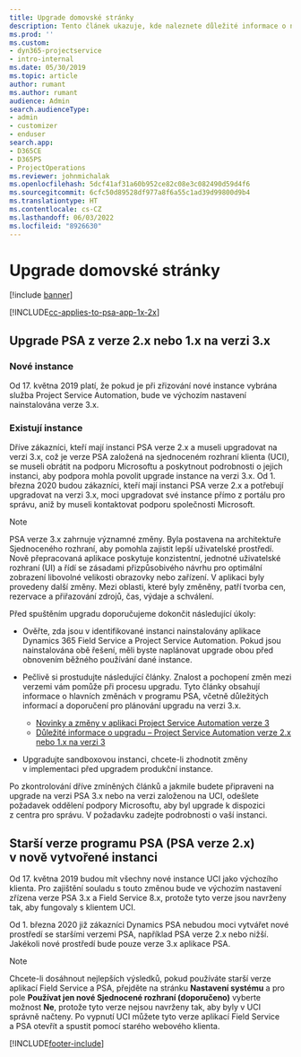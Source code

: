 ```yaml
---
title: Upgrade domovské stránky
description: Tento článek ukazuje, kde naleznete důležité informace o nových a změněných funkcích aplikace Dynamics 365 Project Service Automation a o procesu upgradu na nejnovější verzi.
ms.prod: ''
ms.custom:
- dyn365-projectservice
- intro-internal
ms.date: 05/30/2019
ms.topic: article
author: rumant
ms.author: rumant
audience: Admin
search.audienceType:
- admin
- customizer
- enduser
search.app:
- D365CE
- D365PS
- ProjectOperations
ms.reviewer: johnmichalak
ms.openlocfilehash: 5dcf41af31a60b952ce82c08e3c082490d59d4f6
ms.sourcegitcommit: 6cfc50d89528df977a8f6a55c1ad39d99800d9b4
ms.translationtype: HT
ms.contentlocale: cs-CZ
ms.lasthandoff: 06/03/2022
ms.locfileid: "8926630"
---
```

# <a name="upgrade-home-page"></a>Upgrade domovské stránky

[!include [banner](../includes/psa-now-project-operations.md)]

[!INCLUDE[cc-applies-to-psa-app-1x-2x](../includes/cc-applies-to-psa-app-1x-2x.md)]

## <a name="upgrade-from-psa-version-2x-or-1x-to-version-3x"></a>Upgrade PSA z verze 2.x nebo 1.x na verzi 3.x

### <a name="new-instances"></a>Nové instance

Od 17. května 2019 platí, že pokud je při zřizování nové instance vybrána služba Project Service Automation, bude ve výchozím nastavení nainstalována verze 3.x.

### <a name="existing-instances"></a>Existují instance

Dříve zákazníci, kteří mají instanci PSA verze 2.x a museli upgradovat na verzi 3.x, což je verze PSA založená na sjednoceném rozhraní klienta (UCI), se museli obrátit na podporu Microsoftu a poskytnout podrobnosti o jejich instanci, aby podpora mohla povolit upgrade instance na verzi 3.x. Od 1. března 2020 budou zákazníci, kteří mají instanci PSA verze 2.x a potřebují upgradovat na verzi 3.x, moci upgradovat své instance přímo z portálu pro správu, aniž by museli kontaktovat podporu společnosti Microsoft.  

> [!NOTE]
> PSA verze 3.x zahrnuje významné změny. Byla postavena na architektuře Sjednoceného rozhraní, aby pomohla zajistit lepší uživatelské prostředí. Nově přepracovaná aplikace poskytuje konzistentní, jednotné uživatelské rozhraní (UI) a řídí se zásadami přizpůsobivého návrhu pro optimální zobrazení libovolné velikosti obrazovky nebo zařízení. V aplikaci byly provedeny další změny. Mezi oblasti, které byly změněny, patří tvorba cen, rezervace a přiřazování zdrojů, čas, výdaje a schválení.

Před spuštěním upgradu doporučujeme dokončit následující úkoly:

- Ověřte, zda jsou v identifikované instanci nainstalovány aplikace Dynamics 365 Field Service a Project Service Automation. Pokud jsou nainstalována obě řešení, měli byste naplánovat upgrade obou před obnovením běžného používání dané instance.
- Pečlivě si prostudujte následující články. Znalost a pochopení změn mezi verzemi vám pomůže při procesu upgradu. Tyto články obsahují informace o hlavních změnách v programu PSA, včetně důležitých informací a doporučení pro plánování upgradu na verzi 3.x.

    - [Novinky a změny v aplikaci Project Service Automation verze 3](whats-new-changed-v3.md)
    - [Důležité informace o upgradu – Project Service Automation verze 2.x nebo 1.x na verzi 3](upgrade-v3.md)

- Upgradujte sandboxovou instanci, chcete-li zhodnotit změny v implementaci před upgradem produkční instance.

Po zkontrolování dříve zmíněných článků a jakmile budete připraveni na upgrade na verzi PSA 3.x nebo na verzi založenou na UCI, odešlete požadavek oddělení podpory Microsoftu, aby byl upgrade k dispozici z centra pro správu. V požadavku zadejte podrobnosti o vaší instanci.

## <a name="older-versions-of-psa-psa-version-2x-in-a-newly-created-instance"></a>Starší verze programu PSA (PSA verze 2.x) v nově vytvořené instanci

Od 17. května 2019 budou mít všechny nové instance UCI jako výchozího klienta. Pro zajištění souladu s touto změnou bude ve výchozím nastavení zřízena verze PSA 3.x a Field Service 8.x, protože tyto verze jsou navrženy tak, aby fungovaly s klientem UCI.

Od 1. března 2020 již zákazníci Dynamics PSA nebudou moci vytvářet nové prostředí se staršími verzemi PSA, například PSA verze 2.x nebo nižší. Jakékoli nové prostředí bude pouze verze 3.x aplikace PSA.

> [!NOTE]
> Chcete-li dosáhnout nejlepších výsledků, pokud používáte starší verze aplikací Field Service a PSA, přejděte na stránku **Nastavení systému** a pro pole **Používat jen nové Sjednocené rozhraní (doporučeno)** vyberte možnost **Ne**, protože tyto verze nejsou navrženy tak, aby byly v UCI správně načteny. Po vypnutí UCI můžete tyto verze aplikací Field Service a PSA otevřít a spustit pomocí starého webového klienta. 


[!INCLUDE[footer-include](../includes/footer-banner.md)]

